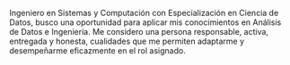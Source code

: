 Ingeniero en Sistemas y Computación con Especialización en Ciencia de Datos, 
busco una oportunidad para aplicar mis conocimientos en Análisis de Datos e Ingeniería. 
Me considero una persona responsable, activa, entregada y honesta, cualidades que me permiten adaptarme y desempeñarme eficazmente en el rol asignado.
<!---
RodrigoAlv4/RodrigoAlv4 is a ✨ special ✨ repository because its `README.md` (this file) appears on your GitHub profile.
You can click the Preview link to take a look at your changes.
--->
